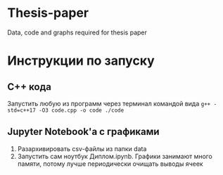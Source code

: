 # Thesis-paper
Data, code and graphs required for thesis paper

# Инструкции по запуску
## C++ кода
Запустить любую из программ через терминал командой вида `g++ -std=c++17 -O3 code.cpp -o code
./code`
## Jupyter Notebook'а с графиками
1. Разархивировать csv-файлы из папки data
2. Запустить сам ноутбук Диплом.ipynb. Графики занимают много памяти, потому лучше периодически очищать выводы ячеек


